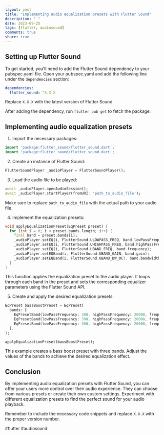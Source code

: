 ```yaml
---
layout: post
title: "Implementing audio equalization presets with Flutter Sound"
description: " "
date: 2023-09-25
tags: [flutter, audiosound]
comments: true
share: true
---
```


## Setting up Flutter Sound
To get started, you'll need to add the Flutter Sound dependency to your pubspec.yaml file. Open your pubspec.yaml and add the following line under the `dependencies` section:

```yaml
dependencies:
  flutter_sound: ^X.X.X
```

Replace `X.X.X` with the latest version of Flutter Sound.

After adding the dependency, run `flutter pub get` to fetch the package.

## Implementing audio equalization presets
1. Import the necessary packages:

```dart
import 'package:flutter_sound/flutter_sound.dart';
import 'package:flutter_sound/flutter_sound.dart';
```

2. Create an instance of Flutter Sound:

```dart
FlutterSoundPlayer _audioPlayer = FlutterSoundPlayer();
```

3. Load the audio file to be played:

```dart
await _audioPlayer.openAudioSession();
await _audioPlayer.startPlayer(fromURI: 'path_to_audio_file');
```

Make sure to replace `path_to_audio_file` with the actual path to your audio file.

4. Implement the equalization presets:

```dart
void applyEqualizationPreset(EqPreset preset) {
  for (int i = 0; i < preset.bands.length; i++) {
    final band = preset.bands[i];
    _audioPlayer.setEQ(i, FlutterSound.ULOWPASS_FREQ, band.lowPassFrequency);
    _audioPlayer.setEQ(i, FlutterSound.UHIGHPASS_FREQ, band.highPassFrequency);
    _audioPlayer.setEQ(i, FlutterSound.UBAND_FREQ, band.frequency);
    _audioPlayer.setEQBand(i, FlutterSound.UBAND_GAIN, band.gain);
    _audioPlayer.setEQBand(i, FlutterSound.UBAND_BW_OCT, band.bandwidth);
  }
}
```

This function applies the equalization preset to the audio player. It loops through each band in the preset and sets the corresponding equalizer parameters using the Flutter Sound API.

5. Create and apply the desired equalization presets:

```dart
EqPreset bassBoostPreset = EqPreset(
  bands: [
    EqPresetBand(lowPassFrequency: 300, highPassFrequency: 20000, frequency: 60, gain: 6, bandwidth: 1),
    EqPresetBand(lowPassFrequency: 300, highPassFrequency: 20000, frequency: 170, gain: 4, bandwidth: 1),
    EqPresetBand(lowPassFrequency: 300, highPassFrequency: 20000, frequency: 310, gain: 2, bandwidth: 1),
  ],
);

applyEqualizationPreset(bassBoostPreset);
```

This example creates a bass boost preset with three bands. Adjust the values of the bands to achieve the desired equalization effect.

## Conclusion
By implementing audio equalization presets with Flutter Sound, you can offer your users more control over their audio experience. They can choose from various presets or create their own custom settings. Experiment with different equalization presets to find the perfect sound for your audio playback.

Remember to include the necessary code snippets and replace `X.X.X` with the proper version number.

#flutter #audiosound